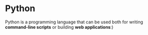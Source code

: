 # Python

Python is a programming language that can be used both for writing **command-line scripts** or building **web applications**:)